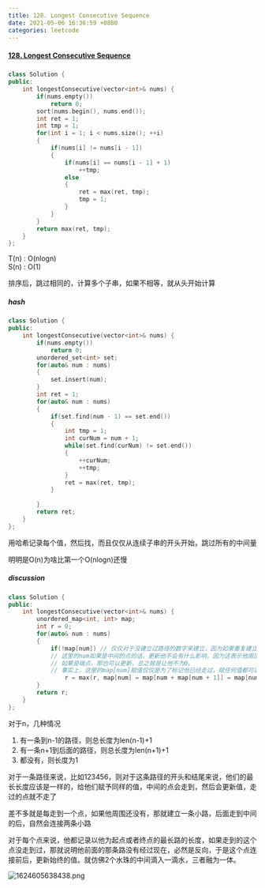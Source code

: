 ```yaml
---
title: 128. Longest Consecutive Sequence
date: 2021-05-06 16:36:59 +0800
categories: leetcode
---
```

#### [128. Longest Consecutive Sequence](https://leetcode.com/problems/longest-consecutive-sequence/)


#####
```c++
class Solution {
public:
    int longestConsecutive(vector<int>& nums) {
        if(nums.empty())
            return 0;
        sort(nums.begin(), nums.end());
        int ret = 1;
        int tmp = 1;
        for(int i = 1; i < nums.size(); ++i)
        {
            if(nums[i] != nums[i - 1])
            {
                if(nums[i] == nums[i - 1] + 1)
                    ++tmp;
                else
                {
                    ret = max(ret, tmp);
                    tmp = 1;
                }
            }
        }
        return max(ret, tmp);
    }
};
```
T(n) : O(nlogn) <br>
S(n) : O(1)

排序后，跳过相同的，计算多个子串，如果不相等，就从头开始计算

##### hash
```c++
class Solution {
public:
    int longestConsecutive(vector<int>& nums) {
        if(nums.empty())
            return 0;
        unordered_set<int> set;
        for(auto& num : nums)
        {
            set.insert(num);
        }
        int ret = 1;
        for(auto& num : nums)
        {
            if(set.find(num - 1) == set.end())
            {
                int tmp = 1;
                int curNum = num + 1;
                while(set.find(curNum) != set.end())
                {
                    ++curNum;
                    ++tmp;
                }
                ret = max(ret, tmp);
            }
            
        }
        return ret;
    }
};
```

用哈希记录每个值，然后找，而且仅仅从连续子串的开头开始，跳过所有的中间量

明明是O(n)为啥比第一个O(nlogn)还慢

##### discussion
```c++
class Solution {
public:
    int longestConsecutive(vector<int>& nums) {
        unordered_map<int, int> map;
        int r = 0;
        for(auto& num : nums)
        {
            if(!map[num]) // 仅仅对于没建立过路径的数字来建立，因为如果重复建立，会导致结果重复累加
            // 这里的num如果是中间的点的话，更新他不会有什么影响，因为这表示他周围的点已经计算完他们本身为起点或终点的最大长度了，不会重复计算
            // 如果是端点，那也可以更新，总之就是让他不为0。
            // 事实上，这里的map[num]赋值仅仅是为了标记他已经走过，赋任何值都可以
                r = max(r, map[num] = map[num + map[num + 1]] = map[num - map[num - 1]] = map[num - 1] + map[num + 1] + 1); 
        }
        return r;
    }
};  
```

对于n，几种情况

1. 有一条到n-1的路径，则总长度为len(n-1)+1
2. 有一条n+1到后面的路径，则总长度为len(n+1)+1
3. 都没有，则长度为1

对于一条路径来说，比如123456，则对于这条路径的开头和结尾来说，他们的最长长度应该是一样的，给他们赋予同样的值，中间的点会走到，然后会更新值，走过的点就不走了

差不多就是每走到一个点，如果他周围还没有，那就建立一条小路，后面走到中间的后，自然会连接两条小路

对于每个点来说，他都记录以他为起点或者终点的最长路的长度，如果走到的这个点没走到过，那就说明他前面的那条路没有经过现在，必然是反向，于是这个点连接前后，更新始终的值。就仿佛2个水珠的中间滴入一滴水，三者融为一体。

![1624605638438.png](https://image.cinte.cc/i/2021/06/25/a8841a5b364b0.png)
